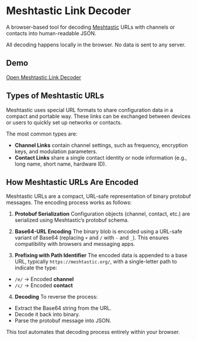 # Meshtastic Link Decoder

A browser-based tool for decoding [Meshtastic](https://meshtastic.org/) URLs with channels or contacts into human-readable JSON.

All decoding happens locally in the browser. No data is sent to any server.

## Demo

[Open Meshtastic Link Decoder](https://elebree.github.io/meshlink)

## Types of Meshtastic URLs

Meshtastic uses special URL formats to share configuration data in a compact and portable way. These links can be exchanged between devices or users to quickly set up networks or contacts.

The most common types are:

- **Channel Links** contain channel settings, such as frequency, encryption keys, and modulation parameters.
- **Contact Links** share a single contact identity or node information (e.g., long name, short name, hardware ID).

## How Meshtastic URLs Are Encoded

Meshtastic URLs are a compact, URL-safe representation of binary protobuf messages. The encoding process works as follows:

1. **Protobuf Serialization**
   Configuration objects (channel, contact, etc.) are serialized using Meshtastic’s protobuf schema.

2. **Base64-URL Encoding**
   The binary blob is encoded using a URL-safe variant of Base64 (replacing `+` and `/` with `-` and `_`). This ensures compatibility with browsers and messaging apps.

3. **Prefixing with Path Identifier**
   The encoded data is appended to a base URL, typically `https://meshtastic.org/`, with a single-letter path to indicate the type:

- `/e/` → Encoded **channel**
- `/c/` → Encoded **contact**

4. **Decoding**
   To reverse the process:

- Extract the Base64 string from the URL.
- Decode it back into binary.
- Parse the protobuf message into JSON.

This tool automates that decoding process entirely within your browser.
